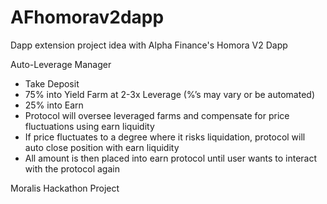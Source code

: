 # AFhomorav2dapp


Dapp extension project idea with Alpha Finance's Homora V2 Dapp


Auto-Leverage Manager

- Take Deposit
- 75% into Yield Farm at 2-3x Leverage (%’s may vary or be automated)
- 25% into Earn
- Protocol will oversee leveraged farms and compensate for price fluctuations using earn liquidity
- If price fluctuates to a degree where it risks liquidation, protocol will auto close position with earn liquidity
- All amount is then placed into earn protocol until user wants to interact with the protocol again

Moralis Hackathon Project
